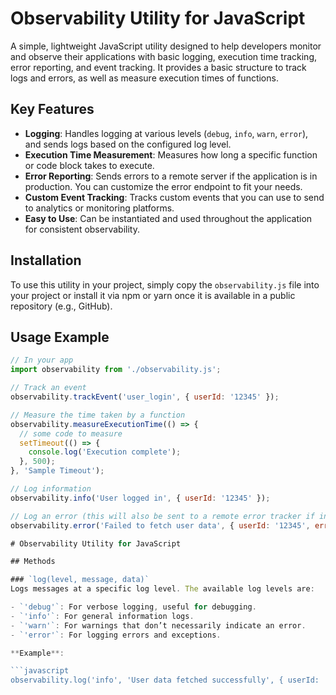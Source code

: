 # Observability Utility for JavaScript

A simple, lightweight JavaScript utility designed to help developers monitor and observe their applications with basic logging, execution time tracking, error reporting, and event tracking. It provides a basic structure to track logs and errors, as well as measure execution times of functions.

## Key Features

- **Logging**: Handles logging at various levels (`debug`, `info`, `warn`, `error`), and sends logs based on the configured log level.
- **Execution Time Measurement**: Measures how long a specific function or code block takes to execute.
- **Error Reporting**: Sends errors to a remote server if the application is in production. You can customize the error endpoint to fit your needs.
- **Custom Event Tracking**: Tracks custom events that you can use to send to analytics or monitoring platforms.
- **Easy to Use**: Can be instantiated and used throughout the application for consistent observability.

## Installation

To use this utility in your project, simply copy the `observability.js` file into your project or install it via npm or yarn once it is available in a public repository (e.g., GitHub).

## Usage Example

```javascript
// In your app
import observability from './observability.js';

// Track an event
observability.trackEvent('user_login', { userId: '12345' });

// Measure the time taken by a function
observability.measureExecutionTime(() => {
  // some code to measure
  setTimeout(() => {
    console.log('Execution complete');
  }, 500);
}, 'Sample Timeout');

// Log information
observability.info('User logged in', { userId: '12345' });

// Log an error (this will also be sent to a remote error tracker if in production)
observability.error('Failed to fetch user data', { userId: '12345', error: '404 Not Found' });

# Observability Utility for JavaScript

## Methods

### `log(level, message, data)`
Logs messages at a specific log level. The available log levels are:

- `'debug'`: For verbose logging, useful for debugging.
- `'info'`: For general information logs.
- `'warn'`: For warnings that don’t necessarily indicate an error.
- `'error'`: For logging errors and exceptions.

**Example**:

```javascript
observability.log('info', 'User data fetched successfully', { userId: '12345' });

